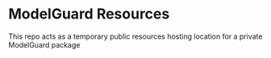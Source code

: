 # ModelGuard Resources
This repo acts as a temporary public resources hosting location for a private ModelGuard package